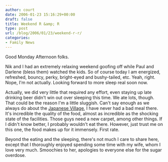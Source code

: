 ```yaml
---
author: court
date: 2006-01-23 15:16:29+00:00
draft: false
title: Weekend R &amp; R
type: post
url: /blog/2006/01/23/weekend-r-r/
categories:
- Family News
---
```


Good Monday Afternoon folks.

Nik and I had an extremely relaxing weekend goofing off while Paul and Darlene (bless them) watched the kids.  So of course today I am energized, refreshed, bouncy, perky, bright-eyed and bushy-tailed, etc.  Yeah, right.  Nope, I'm not actually.  Looking forward to more sleep real soon now.

Actually, we did very little that required any effort, even staying up late drinking beer didn't win out over sleeping this time.  We ate lots, though.  That could be the reason I'm a little sluggish.  Can't say enough as we always do about the [Japanese Village](http://www.japanesevillage.net/), I have never had a bad meal there.  It's incredible the quality of the food, almost as incredible as the shocking state of the facilities.  Those guys need a new carpet, among other things.  If I didn't know better, I probably wouldn't eat there.  However, just trust me on this one, the food makes up for it immensely.  First rate.

Beyond the eating and the sleeping, there's not much I care to share here, except that I thoroughly enjoyed spending some time with my wife, whom I love very much.  Smoochies to her, apologies to everyone else for the sugar overdose.

